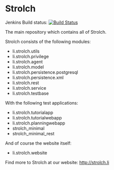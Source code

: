 Strolch
==================
Jenkins Build status: [![Build Status](https://jenkins.eitchnet.ch/job/li.strolch/badge/icon)](https://jenkins.eitchnet.ch/job/li.strolch/)

The main repository which contains all of Strolch.

Strolch consists of the following modules:
- li.strolch.utils
- li.strolch.privilege
- li.strolch.agent
- li.strolch.model
- li.strolch.persistence.postgresql
- li.strolch.persistence.xml
- li.strolch.rest
- li.strolch.service
- li.strolch.testbase

With the following test applications:
- li.strolch.tutorialapp
- li.strolch.tutorialwebapp
- li.strolch.planningwebapp
- strolch_minimal
- strolch_minimal_rest

And of course the website itself:
- li.strolch.website

Find more to Strolch at our website: http://strolch.li
